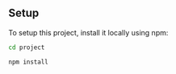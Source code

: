 ## Setup

To setup this project, install it locally using npm:

```bash
cd project
```

```bash
npm install
```
